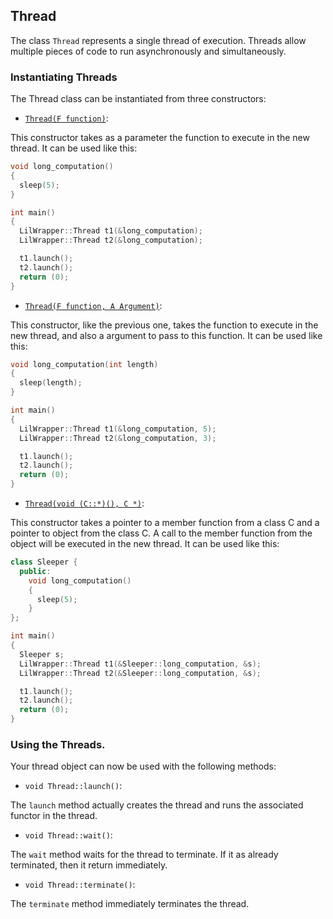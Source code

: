 ## Thread

The class `Thread` represents a single thread of execution. Threads allow multiple
pieces of code to run asynchronously and simultaneously.

### Instantiating Threads

The Thread class can be instantiated from three constructors:

* [`Thread(F function)`][1]:

This constructor takes as a parameter the function to execute in the new
thread. It can be used like this:

```cpp
void long_computation()
{
  sleep(5);
}

int main()
{
  LilWrapper::Thread t1(&long_computation);
  LilWrapper::Thread t2(&long_computation);

  t1.launch();
  t2.launch();
  return (0);
}
```

* [`Thread(F function, A Argument)`][2]:

This constructor, like the previous one, takes the function to execute in the
new thread, and also a argument to pass to this function. It can be used like
this:

```cpp
void long_computation(int length)
{
  sleep(length);
}

int main()
{
  LilWrapper::Thread t1(&long_computation, 5);
  LilWrapper::Thread t2(&long_computation, 3);

  t1.launch();
  t2.launch();
  return (0);
}
```

* [`Thread(void (C::*)(), C *)`][3]:

This constructor takes a pointer to a member function from a class C and a
pointer to object from the class C. A call to the member function from the
object will be executed in the new thread. It can be used like this:

```cpp
class Sleeper {
  public:
    void long_computation()
    {
      sleep(5);
    }
};

int main()
{
  Sleeper s;
  LilWrapper::Thread t1(&Sleeper::long_computation, &s);
  LilWrapper::Thread t2(&Sleeper::long_computation, &s);

  t1.launch();
  t2.launch();
  return (0);
}
```

### Using the Threads.

Your thread object can now be used with the following methods:

* `void Thread::launch()`:

The `launch` method actually creates the thread and runs the associated functor in
the thread.

* `void Thread::wait()`:

The `wait` method waits for the thread to terminate. If it as already terminated,
then it return immediately.

* `void Thread::terminate()`:

The `terminate` method immediately terminates the thread.

<!---
### Notes

The `Thread::run()` method is used by the `ThreadImpl` class, the class that calls
the function from the C library depending on the operating system. It is not for
public use and will probably become private soon.

The `Thread::run()` should probably be private and the `ThreadImpl` class should
be a friend class of `Thread`.
-->


[1]: https://github.com/aliou/lilwrapper/blob/da84c6b8aff82e19a14b3349fe9bd473ad1e060d/include/Thread/Thread.hpp#L77
[2]: https://github.com/aliou/lilwrapper/blob/da84c6b8aff82e19a14b3349fe9bd473ad1e060d/include/Thread/Thread.hpp#L85
[3]: https://github.com/aliou/lilwrapper/blob/da84c6b8aff82e19a14b3349fe9bd473ad1e060d/include/Thread/Thread.hpp#L94
